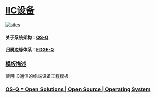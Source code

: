 ﻿# [IIC设备](https://github.com/OS-Q/W05)

[![sites](http://182.61.61.133/link/resources/OSQ.png)](http://www.OS-Q.com)

#### 关于系统架构：[OS-Q](https://github.com/OS-Q)
#### 归属边缘体系：[EDGE-Q](https://github.com/EDGE-Q)

### [模板描述](https://github.com/OS-Q/W05/wiki) 

使用IIC通信的终端设备工程模板

### [OS-Q = Open Solutions | Open Source |  Operating System ](http://www.OS-Q.com)